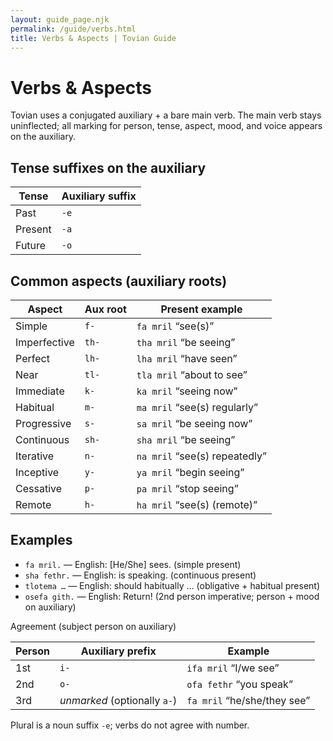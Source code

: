 ```yaml
---
layout: guide_page.njk
permalink: /guide/verbs.html
title: Verbs & Aspects | Tovian Guide
---
```

# Verbs & Aspects

Tovian uses a conjugated auxiliary + a bare main verb. The main verb stays uninflected; all marking for person, tense, aspect, mood, and voice appears on the auxiliary.

## Tense suffixes on the auxiliary

<table>
  <thead>
    <tr><th>Tense</th><th>Auxiliary suffix</th></tr>
  </thead>
  <tbody>
    <tr><td>Past</td><td><code>-e</code></td></tr>
    <tr><td>Present</td><td><code>-a</code></td></tr>
    <tr><td>Future</td><td><code>-o</code></td></tr>
  </tbody>
</table>

## Common aspects (auxiliary roots)

<table>
  <thead>
    <tr><th>Aspect</th><th>Aux root</th><th>Present example</th></tr>
  </thead>
  <tbody>
    <tr><td>Simple</td><td><code>f-</code></td><td><code>fa mril</code> “see(s)”</td></tr>
    <tr><td>Imperfective</td><td><code>th-</code></td><td><code>tha mril</code> “be seeing”</td></tr>
    <tr><td>Perfect</td><td><code>lh-</code></td><td><code>lha mril</code> “have seen”</td></tr>
    <tr><td>Near</td><td><code>tl-</code></td><td><code>tla mril</code> “about to see”</td></tr>
    <tr><td>Immediate</td><td><code>k-</code></td><td><code>ka mril</code> “seeing now”</td></tr>
    <tr><td>Habitual</td><td><code>m-</code></td><td><code>ma mril</code> “see(s) regularly”</td></tr>
    <tr><td>Progressive</td><td><code>s-</code></td><td><code>sa mril</code> “be seeing now”</td></tr>
    <tr><td>Continuous</td><td><code>sh-</code></td><td><code>sha mril</code> “be seeing”</td></tr>
    <tr><td>Iterative</td><td><code>n-</code></td><td><code>na mril</code> “see(s) repeatedly”</td></tr>
    <tr><td>Inceptive</td><td><code>y-</code></td><td><code>ya mril</code> “begin seeing”</td></tr>
    <tr><td>Cessative</td><td><code>p-</code></td><td><code>pa mril</code> “stop seeing”</td></tr>
    <tr><td>Remote</td><td><code>h-</code></td><td><code>ha mril</code> “see(s) (remote)”</td></tr>
  </tbody>
</table>

## Examples

- <code>fa mril.</code> — English: [He/She] sees. (simple present)
- <code>sha fethr.</code> — English: is speaking. (continuous present)
- <code>tlotema …</code> — English: should habitually … (obligative + habitual present)
- <code>osefa gith.</code> — English: Return! (2nd person imperative; person + mood on auxiliary)

Agreement (subject person on auxiliary)

<table>
  <thead>
    <tr><th>Person</th><th>Auxiliary prefix</th><th>Example</th></tr>
  </thead>
  <tbody>
    <tr><td>1st</td><td><code>i-</code></td><td><code>ifa mril</code> “I/we see”</td></tr>
    <tr><td>2nd</td><td><code>o-</code></td><td><code>ofa fethr</code> “you speak”</td></tr>
    <tr><td>3rd</td><td><em>unmarked</em> (optionally <code>a-</code>)</td><td><code>fa mril</code> “he/she/they see”</td></tr>
  </tbody>
</table>

Plural is a noun suffix <code>-e</code>; verbs do not agree with number.
